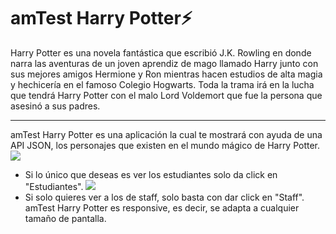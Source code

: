 # amTest Harry Potter⚡
Harry Potter es una novela fantástica que escribió J.K. Rowling en donde narra las aventuras de un joven aprendiz de mago llamado Harry junto con sus mejores amigos Hermione y Ron mientras hacen estudios de alta magia y hechicería en el famoso Colegio Hogwarts.
Toda la trama irá en la lucha que tendrá Harry Potter con el malo Lord Voldemort que fue la persona que asesinó a sus padres.
__________________________________________________________________________________________________________________________________________________________________________________
amTest Harry Potter es una aplicación la cual te mostrará con ayuda de una API JSON, los personajes que existen en el mundo mágico de Harry Potter.
<img src="./src/assets/imagen1.png" />
- Si lo único que deseas es ver los estudiantes solo da click en "Estudiantes".
![](/src/assets/imagen3.png)
- Si solo quieres ver a los de staff, solo basta con dar click en "Staff".
amTest Harry Potter es responsive, es decir, se adapta a cualquier tamaño de pantalla.
